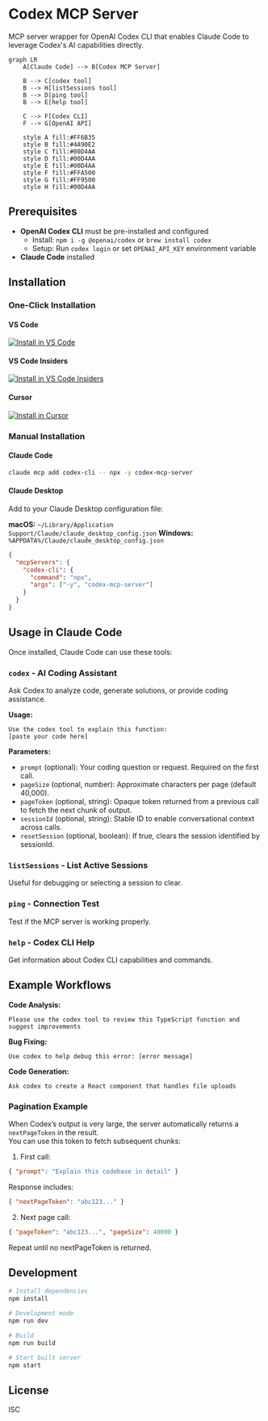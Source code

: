 # Codex MCP Server

MCP server wrapper for OpenAI Codex CLI that enables Claude Code to leverage Codex's AI capabilities directly.

```mermaid
graph LR
    A[Claude Code] --> B[Codex MCP Server]

    B --> C[codex tool]
    B --> H[listSessions tool]
    B --> D[ping tool]
    B --> E[help tool]

    C --> F[Codex CLI]
    F --> G[OpenAI API]

    style A fill:#FF6B35
    style B fill:#4A90E2
    style C fill:#00D4AA
    style D fill:#00D4AA
    style E fill:#00D4AA
    style F fill:#FFA500
    style G fill:#FF9500
    style H fill:#00D4AA

```

## Prerequisites

- **OpenAI Codex CLI** must be pre-installed and configured
  - Install: `npm i -g @openai/codex` or `brew install codex`
  - Setup: Run `codex login` or set `OPENAI_API_KEY` environment variable
- **Claude Code** installed

## Installation

### One-Click Installation

#### VS Code

[![Install in VS Code](https://img.shields.io/badge/VS_Code-Install_Codex_MCP_Server-0098FF?style=flat-square&logo=visualstudiocode&logoColor=white)](https://vscode.dev/redirect/mcp/install?name=codex-cli&config=%7B%22type%22%3A%22stdio%22%2C%22command%22%3A%22npx%22%2C%22args%22%3A%5B%22-y%22%2C%22codex-mcp-server%22%5D%7D)

#### VS Code Insiders

[![Install in VS Code Insiders](https://img.shields.io/badge/VS_Code_Insiders-Install_Codex_MCP_Server-24bfa5?style=flat-square&logo=visualstudiocode&logoColor=white)](https://insiders.vscode.dev/redirect/mcp/install?name=codex-cli&config=%7B%22type%22%3A%22stdio%22%2C%22command%22%3A%22npx%22%2C%22args%22%3A%5B%22-y%22%2C%22codex-mcp-server%22%5D%7D)

#### Cursor

[![Install in Cursor](https://img.shields.io/badge/Cursor-Install_Codex_MCP_Server-00D8FF?style=flat-square&logo=cursor&logoColor=white)](https://cursor.com/en/install-mcp?name=codex&config=eyJ0eXBlIjoic3RkaW8iLCJjb21tYW5kIjoibnB4IC15IGNvZGV4LW1jcC1zZXJ2ZXIiLCJlbnYiOnt9fQ%3D%3D)

### Manual Installation

#### Claude Code

```bash
claude mcp add codex-cli -- npx -y codex-mcp-server
```

#### Claude Desktop

Add to your Claude Desktop configuration file:

**macOS:** `~/Library/Application Support/Claude/claude_desktop_config.json`
**Windows:** `%APPDATA%/Claude/claude_desktop_config.json`

```json
{
  "mcpServers": {
    "codex-cli": {
      "command": "npx",
      "args": ["-y", "codex-mcp-server"]
    }
  }
}
```

## Usage in Claude Code

Once installed, Claude Code can use these tools:

### `codex` - AI Coding Assistant

Ask Codex to analyze code, generate solutions, or provide coding assistance.

**Usage:**

```
Use the codex tool to explain this function:
[paste your code here]
```

**Parameters:**

- `prompt` (optional): Your coding question or request. Required on the first call.
- `pageSize` (optional, number): Approximate characters per page (default 40,000).
- `pageToken` (optional, string): Opaque token returned from a previous call to fetch the next chunk of output.
- `sessionId` (optional, string): Stable ID to enable conversational context across calls.
- `resetSession` (optional, boolean): If true, clears the session identified by sessionId.

### `listSessions` - List Active Sessions

Useful for debugging or selecting a session to clear.

### `ping` - Connection Test

Test if the MCP server is working properly.

### `help` - Codex CLI Help

Get information about Codex CLI capabilities and commands.

## Example Workflows

**Code Analysis:**

```
Please use the codex tool to review this TypeScript function and suggest improvements
```

**Bug Fixing:**

```
Use codex to help debug this error: [error message]
```

**Code Generation:**

```
Ask codex to create a React component that handles file uploads
```

### Pagination Example

When Codex’s output is very large, the server automatically returns a `nextPageToken` in the result.  
You can use this token to fetch subsequent chunks:

1. First call:

```json
{ "prompt": "Explain this codebase in detail" }
```

Response includes:

```json
{ "nextPageToken": "abc123..." }
```

2. Next page call:

```json
{ "pageToken": "abc123...", "pageSize": 40000 }
```

Repeat until no nextPageToken is returned.

## Development

```bash
# Install dependencies
npm install

# Development mode
npm run dev

# Build
npm run build

# Start built server
npm start
```

## License

ISC
